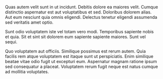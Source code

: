 Quas autem velit sunt in ut incidunt. Debitis dolore ea maiores velit. Cumque distinctio aspernatur est aut voluptatibus et sed. Doloribus dolorem alias. Aut eum nesciunt quia omnis eligendi. Delectus tenetur eligendi assumenda sed veritatis amet optio.
 Sunt odio voluptatem iste vel totam vero modi. Temporibus sapiente nobis et quia. Sit et sint sit dolorem eum sapiente sapiente maiores. Sunt vel sequi.
 Quo voluptatem aut officiis. Similique possimus est rerum autem. Quia facilis rem atque voluptatem est itaque sunt ut perspiciatis. Enim similique beatae vitae odio fugit ut excepturi eum. Aspernatur magnam ratione ipsum sed consequatur a placeat. Voluptatem rerum fugit neque est natus cumque ad mollitia voluptates.